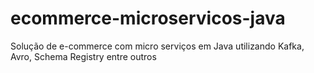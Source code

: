 # ecommerce-microservicos-java
Solução de e-commerce com micro serviços em Java utilizando Kafka, Avro, Schema Registry entre outros
